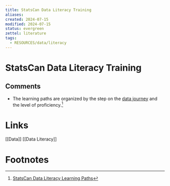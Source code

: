 ```yaml
---
title: StatsCan Data Literacy Training
aliases: 
created: 2024-07-15
modified: 2024-07-15
status: evergreen
zettel: literature
tags:
  - RESOURCES/data/literacy
---
```

# StatsCan Data Literacy Training

## Comments
- The learning paths are organized by the step on the [data journey](https://www.statcan.gc.ca/en/wtc/data-literacy/journey) and the level of proficiency.[^1]

# Links
[[Data]]
[[Data Literacy]]
# Footnotes

[^1]: [StatsCan Data Literacy Learning Paths](https://www.statcan.gc.ca/en/wtc/data-literacy/catalogue/learning-path)